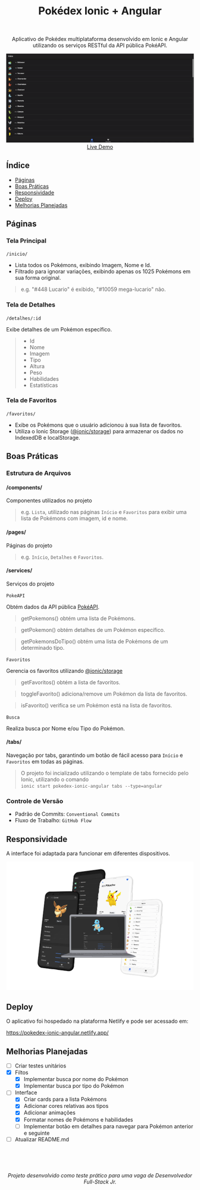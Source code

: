 <div align="center">
<h1> Pokédex Ionic + Angular </h1>
<br>
<p>
  Aplicativo de Pokédex multiplataforma desenvolvido em Ionic e Angular utilizando os serviços RESTful da API pública PokéAPI.
</p>
<img src="docs/pokedex-ionic-angular.gif">
<br>
<a href="https://pokedex-ionic-angular.netlify.app/">Live Demo</a>
</div>

## Índice

- [Páginas](#páginas)
- [Boas Práticas](#boas-práticas)
- [Responsividade](#responsividade)
- [Deploy](#deploy)
- [Melhorias Planejadas](#melhorias-planejadas)

## Páginas

### Tela Principal

`/inicio/`

- Lista todos os Pokémons, exibindo Imagem, Nome e Id.
- Filtrado para ignorar variações, exibindo apenas os 1025 Pokémons em sua forma original.

> e.g. "#448 Lucario" é exibido, "#10059 mega-lucario" não.

### Tela de Detalhes

`/detalhes/:id`

Exibe detalhes de um Pokémon específico.

> - Id
> - Nome
> - Imagem
> - Tipo
> - Altura
> - Peso
> - Habilidades
> - Estatísticas

### Tela de Favoritos

`/favoritos/`

- Exibe os Pokémons que o usuário adicionou à sua lista de favoritos.
- Utiliza o Ionic Storage ([@ionic/storage](https://github.com/ionic-team/ionic-storage)) para armazenar os dados no IndexedDB e localStorage.

## Boas Práticas

### Estrutura de Arquivos

#### /components/

Componentes utilizados no projeto

> e.g. `Lista`, utilizado nas páginas `Início` e `Favoritos` para exibir uma lista de Pokémons com imagem, id e nome.

#### /pages/

Páginas do projeto

> e.g. `Início`, `Detalhes` e `Favoritos`.

#### /services/

Serviços do projeto

`PokeAPI`

Obtém dados da API pública [PokéAPI](https://pokeapi.co/).

> getPokemons() obtém uma lista de Pokémons.

> getPokemon() obtém detalhes de um Pokémon específico.

> getPokemonsDoTipo() obtém uma lista de Pokémons de um determinado tipo.

`Favoritos`

Gerencia os favoritos utilizando [@ionic/storage](https://github.com/ionic-team/ionic-storage)

> getFavoritos() obtém a lista de favoritos.

> toggleFavorito() adiciona/remove um Pokémon da lista de favoritos.

> isFavorito() verifica se um Pokémon está na lista de favoritos.

`Busca`

Realiza busca por Nome e/ou Tipo do Pokémon.

#### /tabs/

Navegação por tabs, garantindo um botão de fácil acesso para `Início` e `Favoritos` em todas as páginas.

> O projeto foi incializado utilizando o template de tabs fornecido pelo Ionic, utilizando o comando<br>`ionic start pokedex-ionic-angular tabs --type=angular`

### Controle de Versão

- Padrão de Commits: `Conventional Commits`
- Fluxo de Trabalho: `GitHub Flow`

## Responsividade

A interface foi adaptada para funcionar em diferentes dispositivos.

<div align="center">
<img src="docs/responsivo.png">
</div>

## Deploy

O aplicativo foi hospedado na plataforma Netlify e pode ser acessado em:

https://pokedex-ionic-angular.netlify.app/

## Melhorias Planejadas

- [ ] Criar testes unitários
- [x] Filtos
  - [x] Implementar busca por nome do Pokémon
  - [x] Implementar busca por tipo do Pokémon
- [ ] Interface
  - [x] Criar cards para a lista Pokémons
  - [x] Adicionar cores relativas aos tipos
  - [x] Adicionar animações
  - [x] Formatar nomes de Pokémons e habilidades
  - [ ] Implementar botão em detalhes para navegar para Pokémon anterior e seguinte
- [ ] Atualizar README.md

<br><br><br>

_<p align="center">Projeto desenvolvido como teste prático para uma vaga de Desenvolvedor Full-Stack Jr.</p>_
